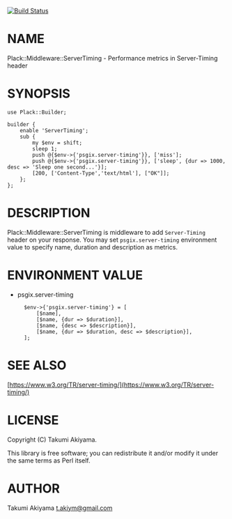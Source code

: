 [![Build Status](https://travis-ci.org/akiym/Plack-Middleware-ServerTiming.svg?branch=master)](https://travis-ci.org/akiym/Plack-Middleware-ServerTiming)
# NAME

Plack::Middleware::ServerTiming - Performance metrics in Server-Timing header

# SYNOPSIS

    use Plack::Builder;

    builder {
        enable 'ServerTiming';
        sub {
            my $env = shift;
            sleep 1;
            push @{$env->{'psgix.server-timing'}}, ['miss'];
            push @{$env->{'psgix.server-timing'}}, ['sleep', {dur => 1000, desc => 'Sleep one second...'}];
            [200, ['Content-Type','text/html'], ["OK"]];
        };
    };

# DESCRIPTION

Plack::Middleware::ServerTiming is middleware to add `Server-Timing` header on your response.
You may set `psgix.server-timing` environment value to specify name, duration and description as metrics.

# ENVIRONMENT VALUE

- psgix.server-timing

        $env->{'psgix.server-timing'} = [
            [$name],
            [$name, {dur => $duration}],
            [$name, {desc => $description}],
            [$name, {dur => $duration, desc => $description}],
        ];

# SEE ALSO

[https://www.w3.org/TR/server-timing/](https://www.w3.org/TR/server-timing/)

# LICENSE

Copyright (C) Takumi Akiyama.

This library is free software; you can redistribute it and/or modify
it under the same terms as Perl itself.

# AUTHOR

Takumi Akiyama <t.akiym@gmail.com>
